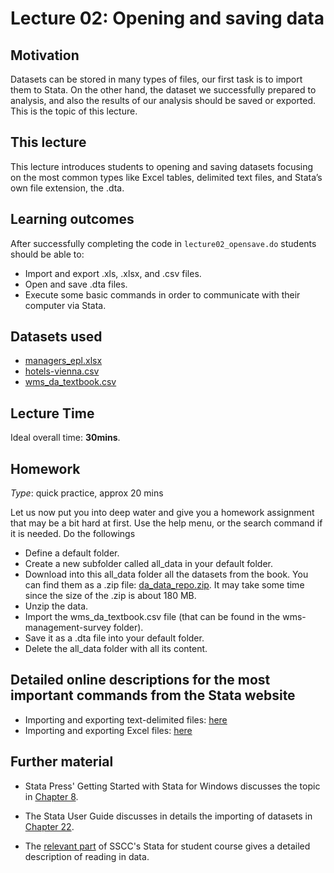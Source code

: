 # Lecture 02: Opening and saving data

## Motivation

Datasets can be stored in many types of files, our first task is to import them to Stata. On the other hand, the dataset we successfully prepared to analysis, and also the results of our analysis should be saved or exported. This is the topic of this lecture.

## This lecture

This lecture introduces students to opening and saving datasets focusing on the most common types like Excel tables, delimited text files, and Stata’s own file extension, the .dta.

## Learning outcomes
After successfully completing the code in `lecture02_opensave.do` students should be able to:

  - Import and export .xls, .xlsx, and .csv files.
  - Open and save .dta files.
  - Execute some basic commands in order to communicate with their computer via Stata.

## Datasets used

* [managers_epl.xlsx](https://osf.io/pu3vx)
* [hotels-vienna.csv](https://osf.io/y6jvb)
* [wms_da_textbook.csv](https://osf.io/uzpce)

## Lecture Time

Ideal overall time: **30mins**.

## Homework

*Type*: quick practice, approx 20 mins

Let us now put you into deep water and give you a homework assignment that may be a bit hard at first. Use the help menu, or the search command if it is needed. Do the followings
  - Define a default folder.
  - Create a new subfolder called all_data in your default folder.
  - Download into this all_data folder all the datasets from the book. You can find them as a .zip file: [da_data_repo.zip](https://osf.io/9gw4a). It may take some time since the size of the .zip is about 180 MB.
  - Unzip the data.
  - Import the wms_da_textbook.csv file (that can be found in the wms-management-survey folder).
  - Save it as a .dta file into your default folder.
  - Delete the all_data folder with all its content.

## Detailed online descriptions for the most important commands from the Stata website

  - Importing and exporting text-delimited files: [here](https://www.stata.com/manuals/dimportdelimited.pdf)
  - Importing and exporting Excel files: [here](https://www.stata.com/manuals/dimportexcel.pdf)

## Further material

  - Stata Press' Getting Started with Stata for Windows discusses the topic in [Chapter 8](https://www.stata.com/manuals/gsw8.pdf).

  - The Stata User Guide discusses in details the importing of datasets in [Chapter 22](https://www.stata.com/manuals/u22.pdf).

  - The [relevant part](https://sscc.wisc.edu/sscc/pubs/dws/data_wrangling_stata2.htm) of SSCC's Stata for student course gives a detailed description of reading in data.